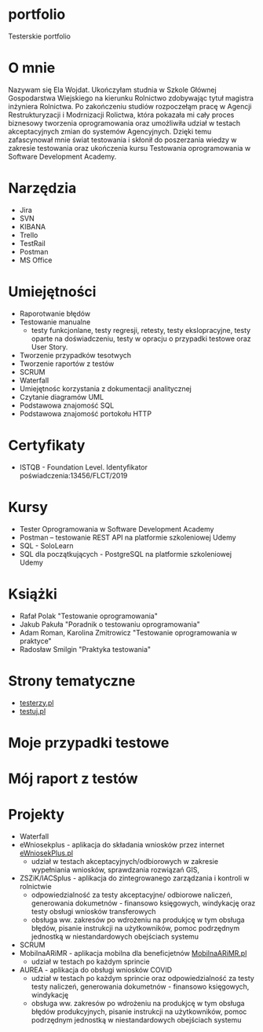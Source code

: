 # portfolio
Testerskie portfolio

# O mnie 
Nazywam się Ela Wojdat. Ukończyłam studnia w Szkole Głównej Gospodarstwa Wiejskiego na kierunku Rolnictwo zdobywając tytuł magistra inżyniera Rolnictwa. Po zakończeniu studiów rozpoczełąm pracę w Agencji Restrukturyzacji i Modrnizacji Rolictwa, która pokazała mi cały proces biznesowy tworzenia oprogramowania oraz umożliwiła udział w testach akceptacyjnych zmian do systemów Agencyjnych. Dzięki temu zafascynował mnie świat testowania i skłonił do poszerzania wiedzy w zakresie testowania oraz ukończenia kursu Testowania oprogramowania w Software Development Academy.

# Narzędzia 
 * Jira
 * SVN
 * KIBANA
 * Trello
 * TestRail
 * Postman
 * MS Office

# Umiejętności 
 * Raporotwanie błędów
 * Testowanie manualne
   * testy funkcjonlane, testy regresji, retesty, testy ekslopracyjne, testy oparte na doświadczeniu, testy w opracju o przypadki testowe oraz User Story.
 * Tworzenie przypadków tesotwych 
 * Tworzenie raportów z testów
 * SCRUM
 * Waterfall
 * Umiejętnośc korzystania z dokumentacji analitycznej
 * Czytanie diagramów UML
 * Podstawowa znajomość SQL 
 * Podstawowa znajomość portokołu HTTP 

# Certyfikaty 
 * ISTQB - Foundation Level. Identyfikator poświadczenia:13456/FLCT/2019

# Kursy 
 * Tester Oprogramowania w Software Development Academy
 * Postman – testowanie REST API na platformie szkoleniowej Udemy 
 * SQL - SoloLearn
 * SQL dla początkujących - PostgreSQL na platformie szkoleniowej Udemy

# Książki
 * Rafał Polak "Testowanie oprogramowania"
 * Jakub Pakuła "Poradnik o testowaniu oprogramowania"
 * Adam Roman, Karolina Zmitrowicz "Testowanie oprogramowania w praktyce"
 * Radosław Smilgin "Praktyka testowania"

# Strony tematyczne
 * [testerzy.pl](https://testerzy.pl/)
 * [testuj.pl](https://testerzy.pl/)

# Moje przypadki testowe 

# Mój raport z testów 

# Projekty
 * Waterfall
  * eWniosekplus  - aplikacja do składania wniosków przez internet [eWniosekPlus.pl](https://sso.arimr.gov.pl/auth/realms/ewniosekplus/protocol/openid-connect/auth?client_id=ewniosekplus&redirect_uri=https%3A%2F%2Fewniosek.arimr.gov.pl%2F&state=f59c0bd8-6d36-4aa4-87db-3cfef7373d17&nonce=c96e226e-6b84-4ea4-880d-863cf3937dca&response_mode=fragment&response_type=code&scope=openid)
    * udział w testach akceptacyjnych/odbiorowych w zakresie wypełniania wniosków, sprawdzania rozwiązań GIS, 
  * ZSZiK/IACSplus - aplikacja do zintegrowanego zarządzania i kontroli w rolnictwie
    * odpowiedzialność za testy akceptacyjne/ odbiorowe naliczeń, generowania dokumetnów - finansowo księgowych, windykację oraz testy obsługi wniosków transferowych 
    * obsługa ww. zakresów po wdrożeniu na produkjcę w tym obsługa błędów, pisanie instrukcji na użytkowników, pomoc podrzędnym jednostką w niestandardowych obejściach systemu
 * SCRUM 
  * MobilnaARiMR - aplikacja mobilna dla beneficjetnów [MobilnaARiMR.pl](https://www.arimr.gov.pl/mobilna-arimr.html)
    * udział w testach po każdym sprincie 
  * AUREA - aplikacja do obsługi wniosków COVID 
    * udział w testach po każdym sprincie oraz odpowiedzialność za testy testy naliczeń, generowania dokumetnów - finansowo księgowych, windykację
    * obsługa ww. zakresów po wdrożeniu na produkjcę w tym obsługa błędów produkcyjnych, pisanie instrukcji na użytkowników, pomoc podrzędnym jednostką w niestandardowych obejściach systemu
    
 

